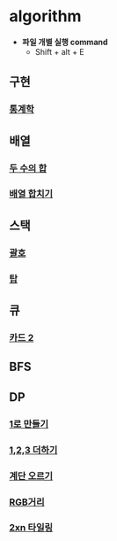 # algorithm


- **파일 개별 실행 command**
  - Shift + alt + E

<h2>구현</h2>

### [통계학](https://github.com/Jeong-Bright/algorithm/blob/main/boj/2108.cpp)

<h2>배열</h2>
  
### [두 수의 합](https://github.com/Jeong-Bright/algorithm/blob/main/boj/3273.cpp)
### [배열 합치기](https://github.com/Jeong-Bright/algorithm/blob/main/boj/11728.cpp)

<h2>스택</h2>

### [괄호](https://github.com/Jeong-Bright/algorithm/blob/main/boj/9012.cpp)
### [탑](https://github.com/Jeong-Bright/algorithm/blob/main/boj/2493.cpp)

<h2>큐</h2>

### [카드 2](https://github.com/Jeong-Bright/algorithm/blob/main/boj/2164.cpp)

<h2>BFS</h2>

<h2>DP</h2>

### [1로 만들기](https://github.com/Jeong-Bright/algorithm/blob/main/boj/1463.cpp)
### [1,2,3 더하기](https://github.com/Jeong-Bright/algorithm/blob/main/boj/9095.cpp)
### [계단 오르기](https://github.com/Jeong-Bright/algorithm/blob/main/boj/2579.cpp)
### [RGB거리](https://github.com/Jeong-Bright/algorithm/blob/main/boj/1149.cpp)
### [2xn 타일링](https://github.com/Jeong-Bright/algorithm/blob/main/boj/11726.cpp)

